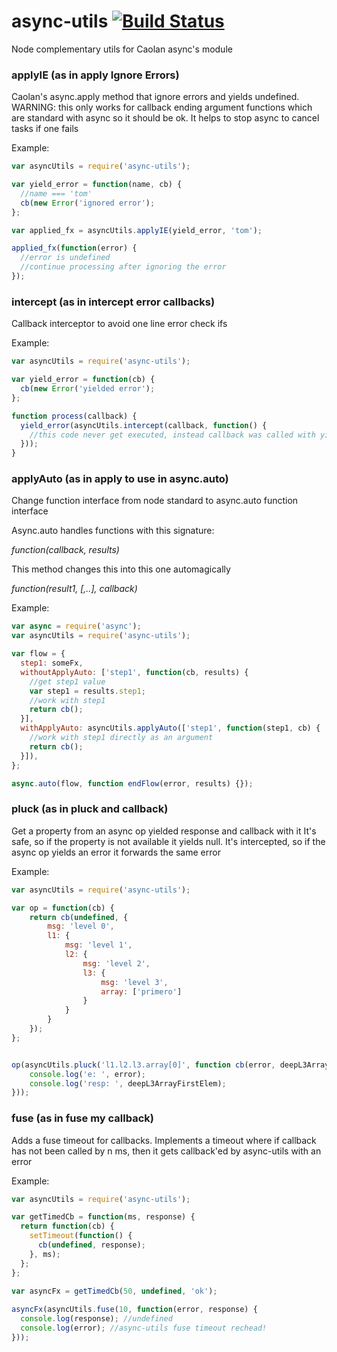 # async-utils [![Build Status](https://travis-ci.org/tinchogob/async-utils.png)](https://travis-ci.org/tinchogob/async-utils)

Node complementary utils for Caolan async's module

### applyIE (as in apply Ignore Errors)
Caolan's async.apply method that ignore errors and yields undefined.
WARNING: this only works for callback ending argument functions
which are standard with async so it should be ok.
It helps to stop async to cancel tasks if one fails

Example: 
```javascript
var asyncUtils = require('async-utils');

var yield_error = function(name, cb) {
  //name === 'tom'
  cb(new Error('ignored error');
};

var applied_fx = asyncUtils.applyIE(yield_error, 'tom');

applied_fx(function(error) {
  //error is undefined
  //continue processing after ignoring the error
});
```

### intercept (as in intercept error callbacks)
Callback interceptor to avoid one line error check ifs

Example: 
```javascript
var asyncUtils = require('async-utils');

var yield_error = function(cb) {
  cb(new Error('yielded error');
};

function process(callback) {
  yield_error(asyncUtils.intercept(callback, function() {
    //this code never get executed, instead callback was called with yielded error
  }));
}
```

### applyAuto (as in apply to use in async.auto)
Change function interface from node standard to async.auto function interface

Async.auto handles functions with this signature:

*function(callback, results)*

This method changes this into this one automagically

*function(result1, [,..], callback)*

Example: 
```javascript
var async = require('async');
var asyncUtils = require('async-utils');

var flow = {
  step1: someFx,
  withoutApplyAuto: ['step1', function(cb, results) {
    //get step1 value
    var step1 = results.step1;
    //work with step1
    return cb();
  }],
  withApplyAuto: asyncUtils.applyAuto(['step1', function(step1, cb) {
    //work with step1 directly as an argument
    return cb();
  }]),
};

async.auto(flow, function endFlow(error, results) {});

```

### pluck (as in pluck and callback)
Get a property from an async op yielded response and callback with it
It's safe, so if the property is not available it yields null.
It's intercepted, so if the async op yields an error it forwards the same error

Example: 
```javascript
var asyncUtils = require('async-utils');

var op = function(cb) {
	return cb(undefined, {
		msg: 'level 0',
		l1: {
			msg: 'level 1',
			l2: {
				msg: 'level 2',
				l3: {
					msg: 'level 3',
					array: ['primero']
				}
			}
		}
	});
};


op(asyncUtils.pluck('l1.l2.l3.array[0]', function cb(error, deepL3ArrayFirstElem) {
	console.log('e: ', error);
	console.log('resp: ', deepL3ArrayFirstElem);
}));

```

### fuse (as in fuse my callback)
Adds a fuse timeout for callbacks.
Implements a timeout where if callback has not been called by n ms, 
then it gets callback'ed by async-utils with an error

Example: 
```javascript
var asyncUtils = require('async-utils');

var getTimedCb = function(ms, response) {
  return function(cb) {
    setTimeout(function() {
      cb(undefined, response);
    }, ms);
  };
};

var asyncFx = getTimedCb(50, undefined, 'ok');
    
asyncFx(asyncUtils.fuse(10, function(error, response) {
  console.log(response); //undefined
  console.log(error); //async-utils fuse timeout rechead!
}));
```

